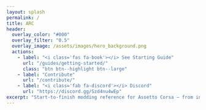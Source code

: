 ```yaml
---
layout: splash
permalink: /
title: ARC
header:
  overlay_color: "#000"
  overlay_filter: "0.5"
  overlay_image: /assets/images/hero_background.png
  actions:
    - label: "<i class='fas fa-book'></i> See Starting Guide"
      url: "/guides/getting-started/"
      class: "btn btn--highlight btn--large"
    - label: "Contribute"
      url: "/contribute/"
    - label: "<i class='fab fa-discord'></i> Discord"
      url: "https://discord.gg/Szd4nu4wEp"
excerpt: "Start-to-finish modding reference for Assetto Corsa — from installation to visuals, and beyond."
---
```

